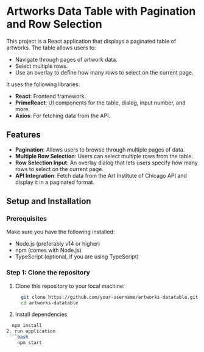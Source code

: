 # Artworks Data Table with Pagination and Row Selection

This project is a React application that displays a paginated table of artworks. The table allows users to:
- Navigate through pages of artwork data.
- Select multiple rows.
- Use an overlay to define how many rows to select on the current page.

It uses the following libraries:
- **React**: Frontend framework.
- **PrimeReact**: UI components for the table, dialog, input number, and more.
- **Axios**: For fetching data from the API.

## Features
- **Pagination**: Allows users to browse through multiple pages of data.
- **Multiple Row Selection**: Users can select multiple rows from the table.
- **Row Selection Input**: An overlay dialog that lets users specify how many rows to select on the current page.
- **API Integration**: Fetch data from the Art Institute of Chicago API and display it in a paginated format.

## Setup and Installation

### Prerequisites
Make sure you have the following installed:
- Node.js (preferably v14 or higher)
- npm (comes with Node.js)
- TypeScript (optional, if you are using TypeScript)

### Step 1: Clone the repository
1. Clone this repository to your local machine:

   ```bash
     git clone https://github.com/your-username/artworks-datatable.git
     cd artworks-datatable
2. install dependencies
  ```bash
    npm install
2. run application
   ```bash
      npm start
